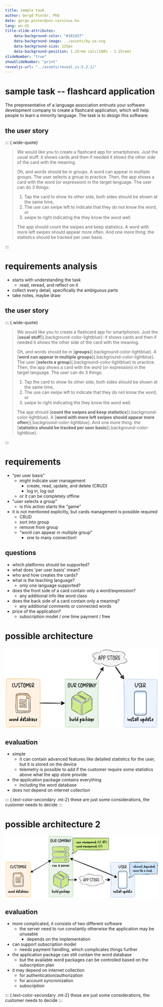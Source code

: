 ```yaml
---
title: sample task
author: Gergő Pintér, PhD
date: gergo.pinter@uni-corvinus.hu
lang: en-US
title-slide-attributes:
    data-background-color: "#181d37"
    data-background-image: ../assets/by-sa.svg
    data-background-size: 125px
    data-background-position: 1.25rem calc(100% - 1.25rem)
slideNumber: "true"
showSlideNumber: "print"
revealjs-url: "../assets/reveal.js-5.2.1/"
---
```


# sample task -- flashcard application

The prepresentative of a language association entrusts your software development company to create a flashcard application, which will help people to learn a minority language.
The task is to design this software.

## the user story

::: {.wide-quote}
> We would like you to create a flashcard app for smartphones.
> Just the usual stuff: it shows cards and then if needed it shows the other side of the card with the meaning.
>
> Oh, and words should be in groups. A word can appear in multiple groups.
> The user selects a group to practice. Then, the app shows a card with the word (or expression) in the target language.
> The user can do 3 things:
>
> 1. Tap the card to show its other side, both sides should be shown at the same time,
> 2. The use can swipe left to indicate that they do not know the word, or
> 3. swipe to right indicating the they know the word well.
>
> The app should count the swipes and keep statistics. A word with more left swipes should appear more often.
> And one more thing: the statistics should be tracked per user basis.

:::

# requirements analysis

- starts with understanding the task
    - read, reread, and reflect on it
- collect every detail, specifically the ambiguous parts
- take notes, maybe draw

## the user story

::: {.wide-quote}
> We would like you to create a flashcard app for smartphones.
> Just the [**usual stuff**]{.background-color-lightblue}: it shows cards and then if needed it shows the other side of the card with the meaning.
>
> Oh, and words should be in [**groups**]{.background-color-lightblue}. A [**word can appear in multiple groups**]{.background-color-lightblue}.
> The user [**selects a group**]{.background-color-lightblue} to practice. Then, the app shows a card with the word (or expression) in the target language.
> The user can do 3 things:
>
> 1. Tap the card to show its other side, both sides should be shown at the same time,
> 2. The use can swipe left to indicate that they do not know the word, or
> 3. swipe to right indicating the they know the word well.
>
> The app should [**count the swipes and keep statistics**]{.background-color-lightblue}. A [**word with more left swipes should appear more often**]{.background-color-lightblue}.
> And one more thing: the [**statistics should be tracked per user basis**]{.background-color-lightblue}.

:::

# requirements

- "per user basis"
    - might indicate user management
        - create, read, update, and delete (CRUD)
        - log in, log out
    - or it can be completely offline
- "user selects a group"
    - is this action starts the "game"
- it is not mentioned explicitly, but cards management is possible required
    - CRUD
    - sort into group
    - remove from group
    - "word can appear in multiple group"
        - one to many connection!

## questions

- which platforms should be supported?
- what does 'per user basis' mean?
- who and how creates the cards?
- what is the teaching language?
    - only one language supported?
- does the front side of a card contain only a word/expression?
    - any additional info like word class
- does the back side of a card contain only a meaning?
    - any additional comments or connected words
- price of the application?
    - subscription model / one time payment / free

# possible architecture

![offline application, a simple case](../lectures/figures/simple_case.drawio.svg)

## evaluation

- simple
    - it can contain advanced features like detailed statistics for the user, but it is stored on the device
    - telemetry is possible to add if the customer require some statistics above what the app store provide
- the application package contains everything
    - including the word database
- does not depend on internet collection

::: {.text-color-secondary .mt-2}
these are just some considerations, the customer needs to decide
:::

# possible architecture 2

![service-based application, a more complicated case](../lectures/figures/complicated_case.drawio.svg)

## evaluation

- more complicated, it consists of two different software
    - the server need to run constantly otherwise the application may be unusable
        - depends on the implementation
- can support subscription model
    - needs payment handling, which complicates things further
- the application package can still contain the word database
    - but the available word packages can be controlled based on the subscription plan
- it may depend on internet collection
    - for authentication/authorization
    - for account syncronization
    - *subscription* 

::: {.text-color-secondary .mt-2}
these are just some considerations, the customer needs to decide
:::
